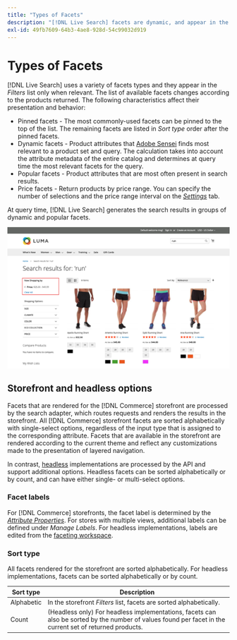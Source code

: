 ```yaml
---
title: "Types of Facets"
description: "[!DNL Live Search] facets are dynamic, and appear in the Filters list when relevant."
exl-id: 49fb7609-64b3-4ae8-928d-54c99032d919
---
```

# Types of Facets

[!DNL Live Search] uses a variety of facets types and they appear in the *Filters* list only when relevant. The list of available facets changes according to the products returned. The following characteristics affect their presentation and behavior:

* Pinned facets  - The most commonly-used facets can be pinned to the top of the list. The remaining facets are listed in *Sort type* order after the pinned facets.
* Dynamic facets - Product attributes that [Adobe Sensei](https://www.adobe.com/sensei.html) finds most relevant to a product set and query. The calculation takes into account the attribute metadata of the entire catalog and determines at query time the most relevant facets for the query.
* Popular facets - Product attributes that are most often present in search results.
* Price facets - Return products by price range. You can specify the number of selections and the price range interval on the [*Settings*](settings.md) tab.

At query time, [!DNL Live Search] generates the search results in groups of dynamic and popular facets.

![Facets - Price](assets/storefront-search-results-run-price.png)

## Storefront and headless options

Facets that are rendered for the [!DNL Commerce] storefront are processed by the search adapter, which routes requests and renders the results in the storefront. All [!DNL Commerce] storefront facets are sorted alphabetically with single-select options, regardless of the input type that is assigned to the corresponding attribute. Facets that are available in the storefront are rendered according to the current theme and reflect any customizations made to the presentation of layered navigation.

In contrast, [headless](https://developer.adobe.com/commerce/php/architecture/technical-vision/web-api/) implementations are processed by the API and support additional options. Headless facets can be sorted alphabetically or by count, and can have either single- or multi-select options.

### Facet labels

For [!DNL Commerce] storefronts, the facet label is determined by the [*Attribute Properties*](https://experienceleague.adobe.com/docs/commerce-admin/catalog/product-attributes/create/attribute-product-create.html). For stores with multiple views, additional labels can be defined under *Manage Labels*. For headless implementations, labels are edited from the [faceting workspace](faceting-workspace.md).

### Sort type

All facets rendered for the storefront are sorted alphabetically. For headless implementations, facets can be sorted alphabetically or by count.

| Sort type | Description |
|--- |--- |
| Alphabetic | In the storefront *Filters* list, facets are sorted alphabetically. |
| Count | (Headless only) For headless implementations, facets can also be sorted by the number of values found per facet in the current set of returned products. |

